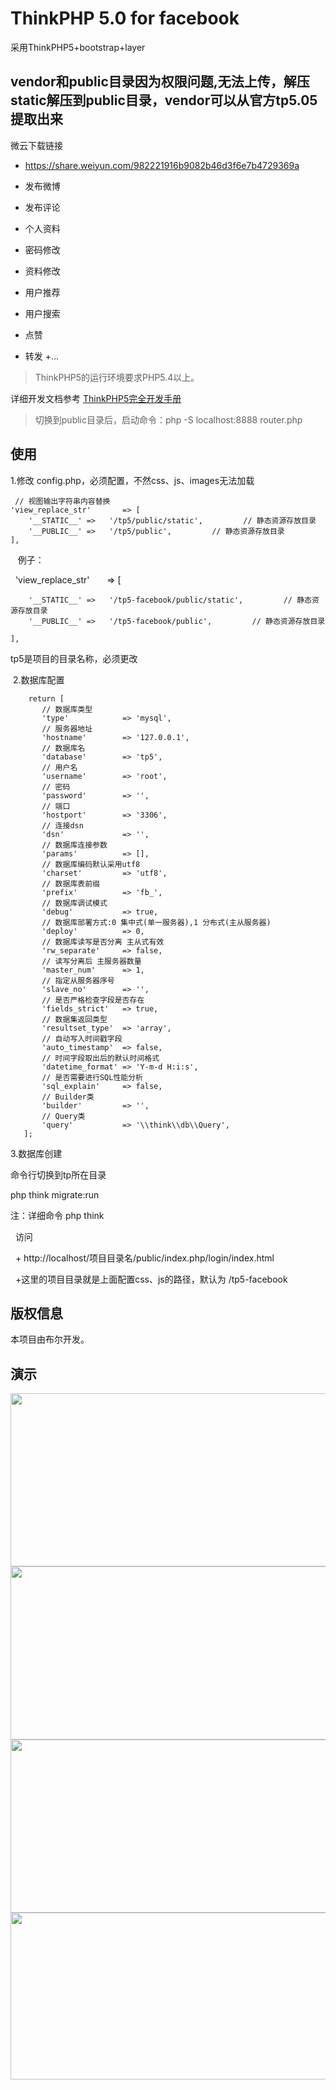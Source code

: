 ThinkPHP 5.0  for facebook
===============

采用ThinkPHP5+bootstrap+layer

## vendor和public目录因为权限问题,无法上传，解压static解压到public目录，vendor可以从官方tp5.05提取出来


微云下载链接
+ https://share.weiyun.com/982221916b9082b46d3f6e7b4729369a



 + 发布微博
 + 发布评论
 + 个人资料
 + 密码修改
 + 资料修改
 + 用户推荐
 + 用户搜索
 + 点赞
 + 转发
 +...
 
 
> ThinkPHP5的运行环境要求PHP5.4以上。

详细开发文档参考 [ThinkPHP5完全开发手册](http://www.kancloud.cn/manual/thinkphp5)




> 切换到public目录后，启动命令：php -S localhost:8888  router.php

## 使用

  1.修改 config.php，必须配置，不然css、js、images无法加载
  
 
     // 视图输出字符串内容替换
    'view_replace_str'       => [
        '__STATIC__' =>   '/tp5/public/static',         // 静态资源存放目录
        '__PUBLIC__' =>   '/tp5/public',         // 静态资源存放目录
    ],
    
  
  
    例子：      
      
    
    'view_replace_str'       => [
    
        '__STATIC__' =>   '/tp5-facebook/public/static',         // 静态资源存放目录
        '__PUBLIC__' =>   '/tp5-facebook/public',         // 静态资源存放目录
        
    ],
        
    
    
    
    
  tp5是项目的目录名称，必须更改
 
 
 
  2.数据库配置
  
  
        return [
           // 数据库类型
           'type'            => 'mysql',
           // 服务器地址
           'hostname'        => '127.0.0.1',
           // 数据库名
           'database'        => 'tp5',
           // 用户名
           'username'        => 'root',
           // 密码
           'password'        => '',
           // 端口
           'hostport'        => '3306',
           // 连接dsn
           'dsn'             => '',
           // 数据库连接参数
           'params'          => [],
           // 数据库编码默认采用utf8
           'charset'         => 'utf8',
           // 数据库表前缀
           'prefix'          => 'fb_',
           // 数据库调试模式
           'debug'           => true,
           // 数据库部署方式:0 集中式(单一服务器),1 分布式(主从服务器)
           'deploy'          => 0,
           // 数据库读写是否分离 主从式有效
           'rw_separate'     => false,
           // 读写分离后 主服务器数量
           'master_num'      => 1,
           // 指定从服务器序号
           'slave_no'        => '',
           // 是否严格检查字段是否存在
           'fields_strict'   => true,
           // 数据集返回类型
           'resultset_type'  => 'array',
           // 自动写入时间戳字段
           'auto_timestamp'  => false,
           // 时间字段取出后的默认时间格式
           'datetime_format' => 'Y-m-d H:i:s',
           // 是否需要进行SQL性能分析
           'sql_explain'     => false,
           // Builder类
           'builder'         => '',
           // Query类
           'query'           => '\\think\\db\\Query',
       ];



  3.数据库创建

   命令行切换到tp所在目录

   php think migrate:run

   注：详细命令 php think
   
   
   访问
   
   + http://localhost/项目目录名/public/index.php/login/index.html
   
   +这里的项目目录就是上面配置css、js的路径，默认为 /tp5-facebook
   
## 版权信息

本项目由布尔开发。

## 演示


<img  width="560" height="277" src="http://imgsrc.baidu.com/forum/w%3D580/sign=b32e546bde2a60595210e1121835342d/e6116e061d950a7be029f66603d162d9f2d3c90a.jpg">


<img width="560" height="277" src="http://imgsrc.baidu.com/forum/w%3D580/sign=e600ded1f2f2b211e42e8546fa816511/8c8e59ee3d6d55fb44c3ce8464224f4a20a4dd21.jpg">


<img width="560" height="277" src="http://imgsrc.baidu.com/forum/w%3D580/sign=427315b07b0e0cf3a0f74ef33a47f23d/70ad4aed2e738bd4613d0a93a88b87d6277ff90a.jpg">


<img width="560" height="267" src="http://imgsrc.baidu.com/forum/w%3D580/sign=98d5f3ac6e09c93d07f20effaf3cf8bb/0df6ce1b9d16fdfafe937f4cbd8f8c5495ee7baa.jpg" >

